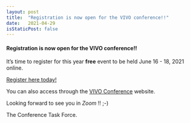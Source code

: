 ```yaml
---
layout: post
title:  "Registration is now open for the VIVO conference!!"
date:   2021-04-29
isStaticPost: false
---
```


#### Registration is now open for the VIVO conference!!

It’s time to register for this year **free** event to be held June 16 - 18, 2021 online.

[Register here today!](https://www.eventbrite.com/e/2021-vivo-conference-tickets-97993221363)

You can also access through the [VIVO Conference](http://vivoconference.org) website.

Looking forward to see you in *Zoom* !! ;-)

The Conference Task Force.
